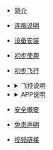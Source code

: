 <!-- docs/_sidebar.md -->

  - [简介](content_ch/)

  - [连接说明](content_ch/introduction/connect.md)
  - [设备安装](content_ch/introduction/quickstart.md)
  - [初步使用](content_ch/introduction/app/appdownload.md)
  - [初步飞行](content_ch/introduction/fly.md)
- <details> 
   <summary>飞控说明</summary> 

    - [AB模式](content_ch/introduction/ABmode.md)
    - [自主作业模式](content_ch/introduction/AUTOmode.md)
    - [RTK说明](content_ch/introduction/RTK.md)
    - [灯语](content_ch/introduction/light.md)
  - <details> 
     <summary>传感器校准</summary>

      - [遥控器校准](content_ch/introduction/calibration/remote_calib.md)
      - [飞行校准](content_ch/introduction/calibration/fly_calib.md)
      - [磁校准](content_ch/introduction/calibration/mag_calib.md)
      - [流量计校准](content_ch/introduction/calibration/flow_calib.md)
      - [电机检查](content_ch/introduction/calibration/motor_calib.md)
- <details> 
  <summary>APP说明</summary>  

    - [APP参数说明](content_ch/introduction/APPpar.md)
    - [APP管理设置](content_ch/introduction/APPuser.md)
    - [植保平台](content_ch/introduction/AGplatform.md)
- [安全概要](content_ch/introduction/sercurity.md)
- [免责声明](content_ch/introduction/satament.md)
- [视频链接](content_ch/introduction/video.md)

